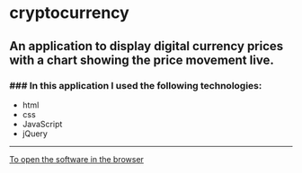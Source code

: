 ﻿# cryptocurrency

## An application to display digital currency prices with a chart showing the price movement live.

### ### In this application I used the following technologies:
- html
- css
- JavaScript
- jQuery

--- 
[To open the software in the browser](https://baruch-kaminer.github.io/cryptocurrency/)
